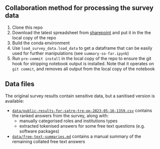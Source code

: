 ## Collaboration method for processing the survey data

1. Clone this repo
2. Download the latest spreadsheet from [sharepoint](https://dmail.sharepoint.com/:f:/r/sites/SATRE/Shared%20Documents/WP1%20-%20Design/[wip](https://dmail.sharepoint.com/:f:/r/sites/SATRE/Shared%20Documents/WP1%20-%20Design/wip?csf=1&web=1&e=baCrJ9)?csf=1&web=1&e=baCrJ9) and put it in the the local copy of the repo
3. Build the conda environment
4.  Use `load_survey_data.load_data` to get a dataframe that can be easily used for further manipulations (see `summary-so-far.ipynb`)
5. Run `pre-commit install` in the local copy of the repo to ensure the git hook for stripping notebook output is installed. Note that it operates on `git commit`, and removes all output from the local copy of the notebook

## Data files

The original survey results contain sensitive data, but a sanitised version is available:
- [`data/public-results-for-satre-tre-op-2023-05-16-1359.csv`](data/public-results-for-satre-tre-op-2023-05-16-1359.csv) contains the ranked answers from the survey, along with:
  - manually categorised roles and institutions types
  - extracted tokenised answers for some free text questions (e.g. software packages)
- [`data/free-text-summaries.md`](data/free-text-summaries.md) contains a manual summary of the remaining collated free text answers
